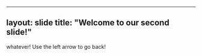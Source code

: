 
---
layout: slide
title: "Welcome to our second slide!"
---
whatever!
Use the left arrow to go back!
